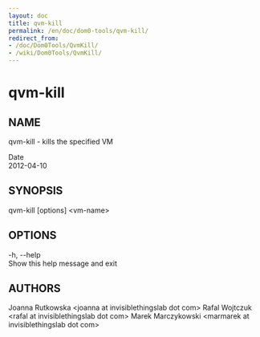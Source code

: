```yaml
---
layout: doc
title: qvm-kill
permalink: /en/doc/dom0-tools/qvm-kill/
redirect_from:
- /doc/Dom0Tools/QvmKill/
- /wiki/Dom0Tools/QvmKill/
---
```


qvm-kill
========

NAME
----

qvm-kill - kills the specified VM

Date  
2012-04-10

SYNOPSIS
--------

qvm-kill [options] \<vm-name\>

OPTIONS
-------

-h, --help  
Show this help message and exit

AUTHORS
-------

Joanna Rutkowska \<joanna at invisiblethingslab dot com\>
Rafal Wojtczuk \<rafal at invisiblethingslab dot com\>
Marek Marczykowski \<marmarek at invisiblethingslab dot com\>
